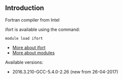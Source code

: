 ## Introduction
Fortran compiler from Intel 

ifort is available using the command:

```
module load ifort
```

* [More about ifort](http://software.intel.com/en-us/intel-compilers/)
* [More about modules](Local:/systems/lisa/software/modules)

Available versions:

* 2016.3.210-GCC-5.4.0-2.26 (new from 26-04-2017)